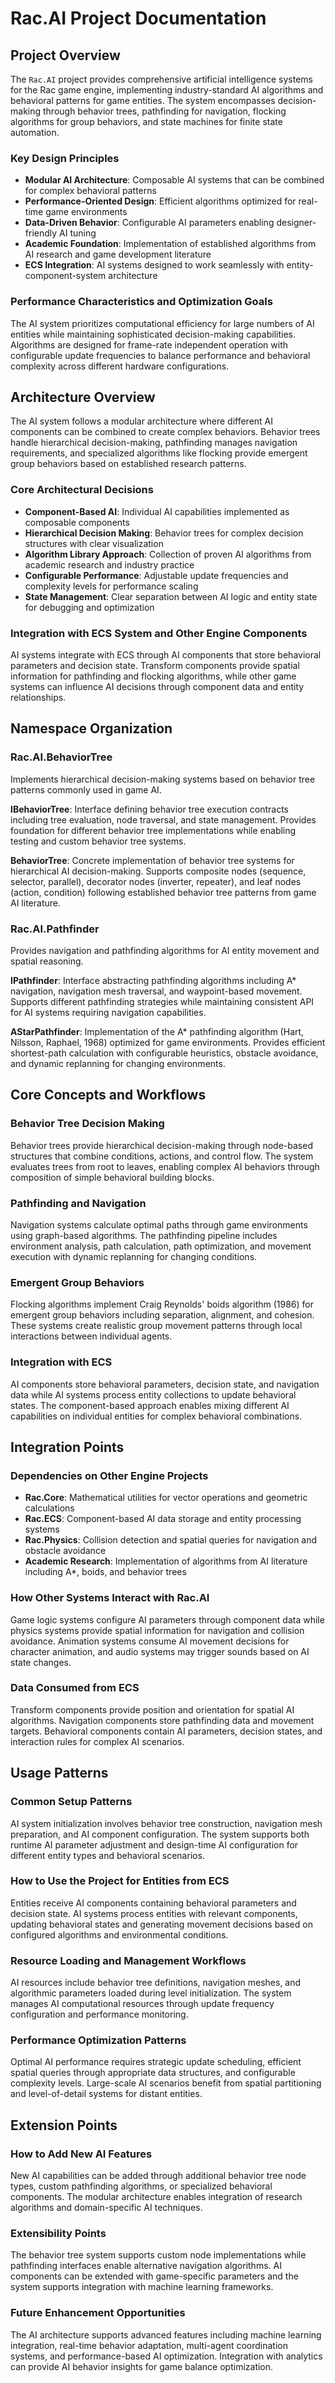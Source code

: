 # Rac.AI Project Documentation

## Project Overview

The `Rac.AI` project provides comprehensive artificial intelligence systems for the Rac game engine, implementing industry-standard AI algorithms and behavioral patterns for game entities. The system encompasses decision-making through behavior trees, pathfinding for navigation, flocking algorithms for group behaviors, and state machines for finite state automation.

### Key Design Principles

- **Modular AI Architecture**: Composable AI systems that can be combined for complex behavioral patterns
- **Performance-Oriented Design**: Efficient algorithms optimized for real-time game environments
- **Data-Driven Behavior**: Configurable AI parameters enabling designer-friendly AI tuning
- **Academic Foundation**: Implementation of established algorithms from AI research and game development literature
- **ECS Integration**: AI systems designed to work seamlessly with entity-component-system architecture

### Performance Characteristics and Optimization Goals

The AI system prioritizes computational efficiency for large numbers of AI entities while maintaining sophisticated decision-making capabilities. Algorithms are designed for frame-rate independent operation with configurable update frequencies to balance performance and behavioral complexity across different hardware configurations.

## Architecture Overview

The AI system follows a modular architecture where different AI components can be combined to create complex behaviors. Behavior trees handle hierarchical decision-making, pathfinding manages navigation requirements, and specialized algorithms like flocking provide emergent group behaviors based on established research patterns.

### Core Architectural Decisions

- **Component-Based AI**: Individual AI capabilities implemented as composable components
- **Hierarchical Decision Making**: Behavior trees for complex decision structures with clear visualization
- **Algorithm Library Approach**: Collection of proven AI algorithms from academic research and industry practice
- **Configurable Performance**: Adjustable update frequencies and complexity levels for performance scaling
- **State Management**: Clear separation between AI logic and entity state for debugging and optimization

### Integration with ECS System and Other Engine Components

AI systems integrate with ECS through AI components that store behavioral parameters and decision state. Transform components provide spatial information for pathfinding and flocking algorithms, while other game systems can influence AI decisions through component data and entity relationships.

## Namespace Organization

### Rac.AI.BehaviorTree

Implements hierarchical decision-making systems based on behavior tree patterns commonly used in game AI.

**IBehaviorTree**: Interface defining behavior tree execution contracts including tree evaluation, node traversal, and state management. Provides foundation for different behavior tree implementations while enabling testing and custom behavior tree systems.

**BehaviorTree**: Concrete implementation of behavior tree systems for hierarchical AI decision-making. Supports composite nodes (sequence, selector, parallel), decorator nodes (inverter, repeater), and leaf nodes (action, condition) following established behavior tree patterns from game AI literature.

### Rac.AI.Pathfinder

Provides navigation and pathfinding algorithms for AI entity movement and spatial reasoning.

**IPathfinder**: Interface abstracting pathfinding algorithms including A* navigation, navigation mesh traversal, and waypoint-based movement. Supports different pathfinding strategies while maintaining consistent API for AI systems requiring navigation capabilities.

**AStarPathfinder**: Implementation of the A* pathfinding algorithm (Hart, Nilsson, Raphael, 1968) optimized for game environments. Provides efficient shortest-path calculation with configurable heuristics, obstacle avoidance, and dynamic replanning for changing environments.

## Core Concepts and Workflows

### Behavior Tree Decision Making

Behavior trees provide hierarchical decision-making through node-based structures that combine conditions, actions, and control flow. The system evaluates trees from root to leaves, enabling complex AI behaviors through composition of simple behavioral building blocks.

### Pathfinding and Navigation

Navigation systems calculate optimal paths through game environments using graph-based algorithms. The pathfinding pipeline includes environment analysis, path calculation, path optimization, and movement execution with dynamic replanning for changing conditions.

### Emergent Group Behaviors

Flocking algorithms implement Craig Reynolds' boids algorithm (1986) for emergent group behaviors including separation, alignment, and cohesion. These systems create realistic group movement patterns through local interactions between individual agents.

### Integration with ECS

AI components store behavioral parameters, decision state, and navigation data while AI systems process entity collections to update behavioral states. The component-based approach enables mixing different AI capabilities on individual entities for complex behavioral combinations.

## Integration Points

### Dependencies on Other Engine Projects

- **Rac.Core**: Mathematical utilities for vector operations and geometric calculations
- **Rac.ECS**: Component-based AI data storage and entity processing systems
- **Rac.Physics**: Collision detection and spatial queries for navigation and obstacle avoidance
- **Academic Research**: Implementation of algorithms from AI literature including A*, boids, and behavior trees

### How Other Systems Interact with Rac.AI

Game logic systems configure AI parameters through component data while physics systems provide spatial information for navigation and collision avoidance. Animation systems consume AI movement decisions for character animation, and audio systems may trigger sounds based on AI state changes.

### Data Consumed from ECS

Transform components provide position and orientation for spatial AI algorithms. Navigation components store pathfinding data and movement targets. Behavioral components contain AI parameters, decision states, and interaction rules for complex AI scenarios.

## Usage Patterns

### Common Setup Patterns

AI system initialization involves behavior tree construction, navigation mesh preparation, and AI component configuration. The system supports both runtime AI parameter adjustment and design-time AI configuration for different entity types and behavioral scenarios.

### How to Use the Project for Entities from ECS

Entities receive AI components containing behavioral parameters and decision state. AI systems process entities with relevant components, updating behavioral states and generating movement decisions based on configured algorithms and environmental conditions.

### Resource Loading and Management Workflows

AI resources include behavior tree definitions, navigation meshes, and algorithmic parameters loaded during level initialization. The system manages AI computational resources through update frequency configuration and performance monitoring.

### Performance Optimization Patterns

Optimal AI performance requires strategic update scheduling, efficient spatial queries through appropriate data structures, and configurable complexity levels. Large-scale AI scenarios benefit from spatial partitioning and level-of-detail systems for distant entities.

## Extension Points

### How to Add New AI Features

New AI capabilities can be added through additional behavior tree node types, custom pathfinding algorithms, or specialized behavioral components. The modular architecture enables integration of research algorithms and domain-specific AI techniques.

### Extensibility Points

The behavior tree system supports custom node implementations while pathfinding interfaces enable alternative navigation algorithms. AI components can be extended with game-specific parameters and the system supports integration with machine learning frameworks.

### Future Enhancement Opportunities

The AI architecture supports advanced features including machine learning integration, real-time behavior adaptation, multi-agent coordination systems, and performance-based AI optimization. Integration with analytics can provide AI behavior insights for game balance optimization.